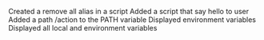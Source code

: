 Created a remove all alias in a script
Added a script that say hello to user
Added a path /action to the PATH variable
Displayed environment variables
Displayed all local and environment variables 
